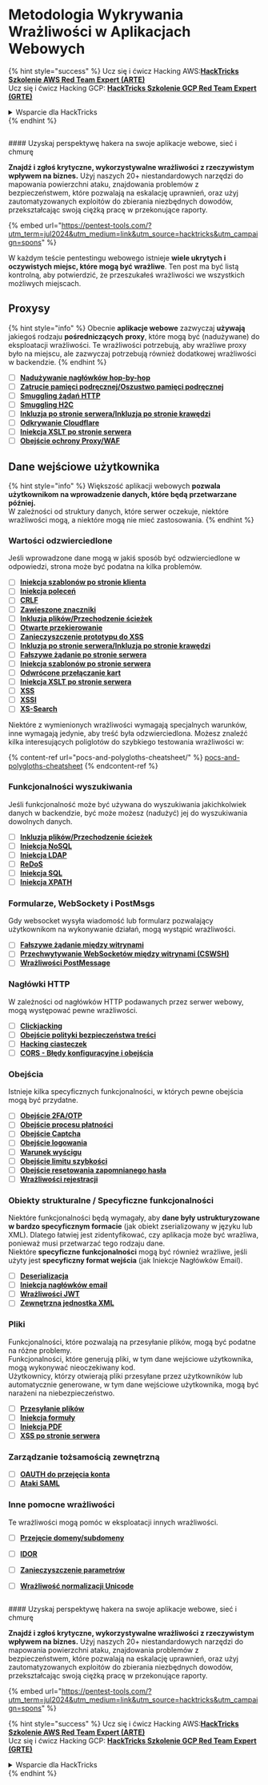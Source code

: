 # Metodologia Wykrywania Wrażliwości w Aplikacjach Webowych

{% hint style="success" %}
Ucz się i ćwicz Hacking AWS:<img src="/.gitbook/assets/arte.png" alt="" data-size="line">[**HackTricks Szkolenie AWS Red Team Expert (ARTE)**](https://training.hacktricks.xyz/courses/arte)<img src="/.gitbook/assets/arte.png" alt="" data-size="line">\
Ucz się i ćwicz Hacking GCP: <img src="/.gitbook/assets/grte.png" alt="" data-size="line">[**HackTricks Szkolenie GCP Red Team Expert (GRTE)**<img src="/.gitbook/assets/grte.png" alt="" data-size="line">](https://training.hacktricks.xyz/courses/grte)

<details>

<summary>Wsparcie dla HackTricks</summary>

* Sprawdź [**plany subskrypcyjne**](https://github.com/sponsors/carlospolop)!
* **Dołącz do** 💬 [**grupy Discord**](https://discord.gg/hRep4RUj7f) lub [**grupy telegram**](https://t.me/peass) lub **śledź** nas na **Twitterze** 🐦 [**@hacktricks\_live**](https://twitter.com/hacktricks\_live)**.**
* **Podziel się trikami hackingowymi, przesyłając PR-y do** [**HackTricks**](https://github.com/carlospolop/hacktricks) i [**HackTricks Cloud**](https://github.com/carlospolop/hacktricks-cloud) repozytoriów na GitHubie.

</details>
{% endhint %}

<figure><img src="/.gitbook/assets/pentest-tools.svg" alt=""><figcaption></figcaption></figure>

#### Uzyskaj perspektywę hakera na swoje aplikacje webowe, sieć i chmurę

**Znajdź i zgłoś krytyczne, wykorzystywalne wrażliwości z rzeczywistym wpływem na biznes.** Użyj naszych 20+ niestandardowych narzędzi do mapowania powierzchni ataku, znajdowania problemów z bezpieczeństwem, które pozwalają na eskalację uprawnień, oraz użyj zautomatyzowanych exploitów do zbierania niezbędnych dowodów, przekształcając swoją ciężką pracę w przekonujące raporty.

{% embed url="https://pentest-tools.com/?utm_term=jul2024&utm_medium=link&utm_source=hacktricks&utm_campaign=spons" %}


W każdym teście pentestingu webowego istnieje **wiele ukrytych i oczywistych miejsc, które mogą być wrażliwe**. Ten post ma być listą kontrolną, aby potwierdzić, że przeszukałeś wrażliwości we wszystkich możliwych miejscach.

## Proxysy

{% hint style="info" %}
Obecnie **aplikacje webowe** zazwyczaj **używają** jakiegoś rodzaju **pośredniczących** **proxy**, które mogą być (nadużywane) do eksploatacji wrażliwości. Te wrażliwości potrzebują, aby wrażliwe proxy było na miejscu, ale zazwyczaj potrzebują również dodatkowej wrażliwości w backendzie.
{% endhint %}

* [ ] [**Nadużywanie nagłówków hop-by-hop**](abusing-hop-by-hop-headers.md)
* [ ] [**Zatrucie pamięci podręcznej/Oszustwo pamięci podręcznej**](cache-deception/)
* [ ] [**Smuggling żądań HTTP**](http-request-smuggling/)
* [ ] [**Smuggling H2C**](h2c-smuggling.md)
* [ ] [**Inkluzja po stronie serwera/Inkluzja po stronie krawędzi**](server-side-inclusion-edge-side-inclusion-injection.md)
* [ ] [**Odkrywanie Cloudflare**](../network-services-pentesting/pentesting-web/uncovering-cloudflare.md)
* [ ] [**Iniekcja XSLT po stronie serwera**](xslt-server-side-injection-extensible-stylesheet-language-transformations.md)
* [ ] [**Obejście ochrony Proxy/WAF**](proxy-waf-protections-bypass.md)

## **Dane wejściowe użytkownika**

{% hint style="info" %}
Większość aplikacji webowych **pozwala użytkownikom na wprowadzenie danych, które będą przetwarzane później.**\
W zależności od struktury danych, które serwer oczekuje, niektóre wrażliwości mogą, a niektóre mogą nie mieć zastosowania.
{% endhint %}

### **Wartości odzwierciedlone**

Jeśli wprowadzone dane mogą w jakiś sposób być odzwierciedlone w odpowiedzi, strona może być podatna na kilka problemów.

* [ ] [**Iniekcja szablonów po stronie klienta**](client-side-template-injection-csti.md)
* [ ] [**Iniekcja poleceń**](command-injection.md)
* [ ] [**CRLF**](crlf-0d-0a.md)
* [ ] [**Zawieszone znaczniki**](dangling-markup-html-scriptless-injection/)
* [ ] [**Inkluzja plików/Przechodzenie ścieżek**](file-inclusion/)
* [ ] [**Otwarte przekierowanie**](open-redirect.md)
* [ ] [**Zanieczyszczenie prototypu do XSS**](deserialization/nodejs-proto-prototype-pollution/#client-side-prototype-pollution-to-xss)
* [ ] [**Inkluzja po stronie serwera/Inkluzja po stronie krawędzi**](server-side-inclusion-edge-side-inclusion-injection.md)
* [ ] [**Fałszywe żądanie po stronie serwera**](ssrf-server-side-request-forgery/)
* [ ] [**Iniekcja szablonów po stronie serwera**](ssti-server-side-template-injection/)
* [ ] [**Odwrócone przełączanie kart**](reverse-tab-nabbing.md)
* [ ] [**Iniekcja XSLT po stronie serwera**](xslt-server-side-injection-extensible-stylesheet-language-transformations.md)
* [ ] [**XSS**](xss-cross-site-scripting/)
* [ ] [**XSSI**](xssi-cross-site-script-inclusion.md)
* [ ] [**XS-Search**](xs-search/)

Niektóre z wymienionych wrażliwości wymagają specjalnych warunków, inne wymagają jedynie, aby treść była odzwierciedlona. Możesz znaleźć kilka interesujących poliglotów do szybkiego testowania wrażliwości w:

{% content-ref url="pocs-and-polygloths-cheatsheet/" %}
[pocs-and-polygloths-cheatsheet](pocs-and-polygloths-cheatsheet/)
{% endcontent-ref %}

### **Funkcjonalności wyszukiwania**

Jeśli funkcjonalność może być używana do wyszukiwania jakichkolwiek danych w backendzie, być może możesz (nadużyć) jej do wyszukiwania dowolnych danych.

* [ ] [**Inkluzja plików/Przechodzenie ścieżek**](file-inclusion/)
* [ ] [**Iniekcja NoSQL**](nosql-injection.md)
* [ ] [**Iniekcja LDAP**](ldap-injection.md)
* [ ] [**ReDoS**](regular-expression-denial-of-service-redos.md)
* [ ] [**Iniekcja SQL**](sql-injection/)
* [ ] [**Iniekcja XPATH**](xpath-injection.md)

### **Formularze, WebSockety i PostMsgs**

Gdy websocket wysyła wiadomość lub formularz pozwalający użytkownikom na wykonywanie działań, mogą wystąpić wrażliwości.

* [ ] [**Fałszywe żądanie między witrynami**](csrf-cross-site-request-forgery.md)
* [ ] [**Przechwytywanie WebSocketów między witrynami (CSWSH)**](websocket-attacks.md)
* [ ] [**Wrażliwości PostMessage**](postmessage-vulnerabilities/)

### **Nagłówki HTTP**

W zależności od nagłówków HTTP podawanych przez serwer webowy, mogą występować pewne wrażliwości.

* [ ] [**Clickjacking**](clickjacking.md)
* [ ] [**Obejście polityki bezpieczeństwa treści**](content-security-policy-csp-bypass/)
* [ ] [**Hacking ciasteczek**](hacking-with-cookies/)
* [ ] [**CORS - Błędy konfiguracyjne i obejścia**](cors-bypass.md)

### **Obejścia**

Istnieje kilka specyficznych funkcjonalności, w których pewne obejścia mogą być przydatne.

* [ ] [**Obejście 2FA/OTP**](2fa-bypass.md)
* [ ] [**Obejście procesu płatności**](bypass-payment-process.md)
* [ ] [**Obejście Captcha**](captcha-bypass.md)
* [ ] [**Obejście logowania**](login-bypass/)
* [ ] [**Warunek wyścigu**](race-condition.md)
* [ ] [**Obejście limitu szybkości**](rate-limit-bypass.md)
* [ ] [**Obejście resetowania zapomnianego hasła**](reset-password.md)
* [ ] [**Wrażliwości rejestracji**](registration-vulnerabilities.md)

### **Obiekty strukturalne / Specyficzne funkcjonalności**

Niektóre funkcjonalności będą wymagały, aby **dane były ustrukturyzowane w bardzo specyficznym formacie** (jak obiekt zserializowany w języku lub XML). Dlatego łatwiej jest zidentyfikować, czy aplikacja może być wrażliwa, ponieważ musi przetwarzać tego rodzaju dane.\
Niektóre **specyficzne funkcjonalności** mogą być również wrażliwe, jeśli użyty jest **specyficzny format wejścia** (jak Iniekcje Nagłówków Email).

* [ ] [**Deserializacja**](deserialization/)
* [ ] [**Iniekcja nagłówków email**](email-injections.md)
* [ ] [**Wrażliwości JWT**](hacking-jwt-json-web-tokens.md)
* [ ] [**Zewnętrzna jednostka XML**](xxe-xee-xml-external-entity.md)

### Pliki

Funkcjonalności, które pozwalają na przesyłanie plików, mogą być podatne na różne problemy.\
Funkcjonalności, które generują pliki, w tym dane wejściowe użytkownika, mogą wykonywać nieoczekiwany kod.\
Użytkownicy, którzy otwierają pliki przesyłane przez użytkowników lub automatycznie generowane, w tym dane wejściowe użytkownika, mogą być narażeni na niebezpieczeństwo.

* [ ] [**Przesyłanie plików**](file-upload/)
* [ ] [**Iniekcja formuły**](formula-csv-doc-latex-ghostscript-injection.md)
* [ ] [**Iniekcja PDF**](xss-cross-site-scripting/pdf-injection.md)
* [ ] [**XSS po stronie serwera**](xss-cross-site-scripting/server-side-xss-dynamic-pdf.md)

### **Zarządzanie tożsamością zewnętrzną**

* [ ] [**OAUTH do przejęcia konta**](oauth-to-account-takeover.md)
* [ ] [**Ataki SAML**](saml-attacks/)

### **Inne pomocne wrażliwości**

Te wrażliwości mogą pomóc w eksploatacji innych wrażliwości.

* [ ] [**Przejęcie domeny/subdomeny**](domain-subdomain-takeover.md)
* [ ] [**IDOR**](idor.md)
* [ ] [**Zanieczyszczenie parametrów**](parameter-pollution.md)
* [ ] [**Wrażliwość normalizacji Unicode**](unicode-injection/)


<figure><img src="/.gitbook/assets/pentest-tools.svg" alt=""><figcaption></figcaption></figure>

#### Uzyskaj perspektywę hakera na swoje aplikacje webowe, sieć i chmurę

**Znajdź i zgłoś krytyczne, wykorzystywalne wrażliwości z rzeczywistym wpływem na biznes.** Użyj naszych 20+ niestandardowych narzędzi do mapowania powierzchni ataku, znajdowania problemów z bezpieczeństwem, które pozwalają na eskalację uprawnień, oraz użyj zautomatyzowanych exploitów do zbierania niezbędnych dowodów, przekształcając swoją ciężką pracę w przekonujące raporty.

{% embed url="https://pentest-tools.com/?utm_term=jul2024&utm_medium=link&utm_source=hacktricks&utm_campaign=spons" %}


{% hint style="success" %}
Ucz się i ćwicz Hacking AWS:<img src="/.gitbook/assets/arte.png" alt="" data-size="line">[**HackTricks Szkolenie AWS Red Team Expert (ARTE)**](https://training.hacktricks.xyz/courses/arte)<img src="/.gitbook/assets/arte.png" alt="" data-size="line">\
Ucz się i ćwicz Hacking GCP: <img src="/.gitbook/assets/grte.png" alt="" data-size="line">[**HackTricks Szkolenie GCP Red Team Expert (GRTE)**<img src="/.gitbook/assets/grte.png" alt="" data-size="line">](https://training.hacktricks.xyz/courses/grte)

<details>

<summary>Wsparcie dla HackTricks</summary>

* Sprawdź [**plany subskrypcyjne**](https://github.com/sponsors/carlospolop)!
* **Dołącz do** 💬 [**grupy Discord**](https://discord.gg/hRep4RUj7f) lub [**grupy telegram**](https://t.me/peass) lub **śledź** nas na **Twitterze** 🐦 [**@hacktricks\_live**](https://twitter.com/hacktricks\_live)**.**
* **Podziel się trikami hackingowymi, przesyłając PR-y do** [**HackTricks**](https://github.com/carlospolop/hacktricks) i [**HackTricks Cloud**](https://github.com/carlospolop/hacktricks-cloud) repozytoriów na GitHubie.

</details>
{% endhint %}
